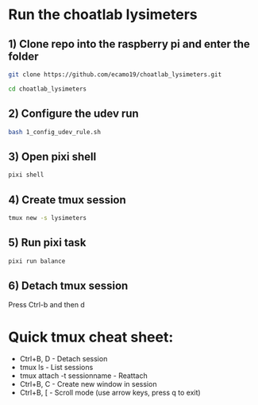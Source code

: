 # Run the choatlab lysimeters 

## 1) Clone repo into the raspberry pi and enter the folder

```bash
git clone https://github.com/ecamo19/choatlab_lysimeters.git
```

```bash
cd choatlab_lysimeters
```

## 2) Configure the udev run

```bash
bash 1_config_udev_rule.sh
```

## 3) Open pixi shell

```bash
pixi shell
```

## 4) Create tmux session

```bash
tmux new -s lysimeters
```

## 5) Run pixi task

```bash
pixi run balance
```

## 6) Detach tmux session

Press Ctrl-b and then d

# Quick tmux cheat sheet:

+ Ctrl+B, D - Detach session
+ tmux ls - List sessions
+ tmux attach -t sessionname - Reattach
+ Ctrl+B, C - Create new window in session
+ Ctrl+B, [ - Scroll mode (use arrow keys, press q to exit)
